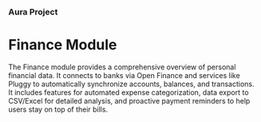 ### Aura Project
# Finance Module
The Finance module provides a comprehensive overview of personal financial data. It connects to banks via Open Finance and services like Pluggy to automatically synchronize accounts, balances, and transactions. It includes features for automated expense categorization, data export to CSV/Excel for detailed analysis, and proactive payment reminders to help users stay on top of their bills.
